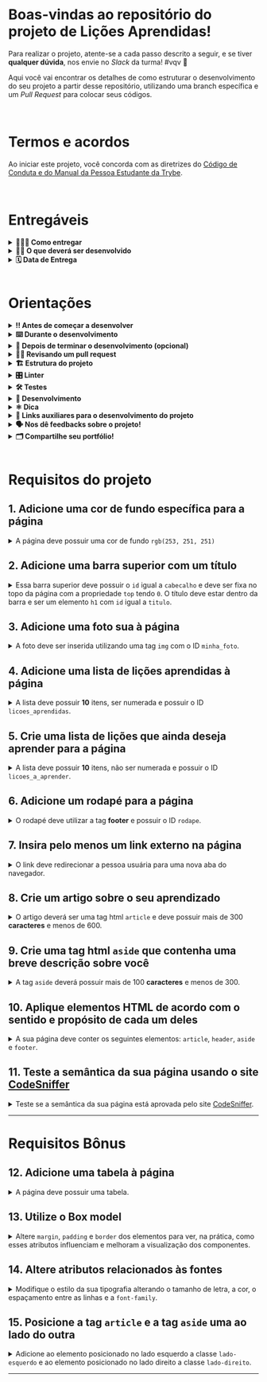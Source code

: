 # Boas-vindas ao repositório do projeto de Lições Aprendidas!

Para realizar o projeto, atente-se a cada passo descrito a seguir, e se tiver **qualquer dúvida**, nos envie no _Slack_ da turma! #vqv 🚀

Aqui você vai encontrar os detalhes de como estruturar o desenvolvimento do seu projeto a partir desse repositório, utilizando uma branch específica e um _Pull Request_ para colocar seus códigos.

<br />

# Termos e acordos

Ao iniciar este projeto, você concorda com as diretrizes do [Código de Conduta e do Manual da Pessoa Estudante da Trybe](https://app.betrybe.com/learn/student-manual/codigo-de-conduta-da-pessoa-estudante).

<br />

# Entregáveis

<details>
<summary><strong>🤷🏽‍♀️ Como entregar</strong></summary><br />

Para entregar o seu projeto você deverá criar um _Pull Request_ neste repositório.

Lembre-se que você pode consultar nosso conteúdo sobre [Git & GitHub](https://app.betrybe.com/learn/course/5e938f69-6e32-43b3-9685-c936530fd326/module/fc998c60-386e-46bc-83ca-4269beb17e17/section/fe827a71-3222-4b4d-a66f-ed98e09961af/day/1a530297-e176-4c79-8ed9-291ae2950540/lesson/2b2edce7-9c49-4907-92a2-aa571f823b79) e nosso [Blog - Git & GitHub](https://blog.betrybe.com/tecnologia/git-e-github/) sempre que precisar!

</details>
  
<details>
<summary><strong>🧑‍💻 O que deverá ser desenvolvido</strong></summary><br />

Você vai desenvolver um site que contenha uma série de informações sobre o que você aprendeu aqui na Trybe ao longo das últimas duas seções. O seu site deverá estar com elementos posicionados e estilizados e, além disso, deverá conter semântica apropriada para que seja acessível e melhor ranqueado.

💡Veja no exemplo a seguir como pode ser a aparência do projeto depois de pronto. Lembre-se de que você pode ~~e deve~~ ir além para deixar o projeto com a sua cara e impressionar todas as pessoas!

![exemplo](./exemplo.png)

<br />

</details>
  
<details>
<summary><strong>🗓 Data de Entrega</strong></summary><br />

- Este projeto é individual

- Será `X` dia de projeto.

- Data para entrega final do projeto: `DD/MM/YYYY - 14:00h`.

</details>

<br />

# Orientações
  
<details>
<summary><strong>‼ Antes de começar a desenvolver</strong></summary><br />

1. Clone o repositório

- Use o comando: `git clone git@github.com:tryber/sd-0x-project-lessons-learned.git`
- Entre na pasta do repositório que você acabou de clonar:
  - `cd sd-0x-project-lessons-learned`

2. Instale as dependências e inicialize o projeto

- Instale as dependências:
  - `npm install`

3. Crie uma branch a partir da branch `main`

- Verifique que você está na branch `main`
  - Exemplo: `git branch`
- Se você não estiver, mude para a branch `main`
  - Exemplo: `git checkout main`
- Agora crie uma branch à qual você vai submeter os `commits` do seu projeto:
  - Você deve criar uma branch no seguinte formato: `nome-sobrenome-nome-do-projeto`;
  - Exemplo: `git checkout -b maria-soares-lessons-learned`

4. Crie na raiz do projeto os arquivos que você precisará desenvolver:

- Verifique que você está na raiz do projeto:
  - Exemplo: `pwd` -> o retorno vai ser algo tipo _/Users/maria/code/**sd-0x-project-lessons-learned**_
- Crie os arquivos index.html e style.css:
  - Exemplo: `touch index.html style.css`

5. Adicione as mudanças ao _stage_ do Git e faça um `commit`

- Verifique que as mudanças ainda não estão no _stage_:
  - Exemplo: `git status` (devem aparecer listados os novos arquivos em vermelho)
- Adicione o novo arquivo ao _stage_ do Git:
  - Exemplo:
    - `git add .` (adicionando todas as mudanças - _que estavam em vermelho_ - ao stage do Git)
    - `git status` (devem aparecer listados os arquivos em verde)
- Faça o `commit` inicial:
  - Exemplo:
    - `git commit -m 'iniciando o projeto. VAMOS COM TUDO :rocket:'` (fazendo o primeiro commit)
    - `git status` (deve aparecer uma mensagem tipo _nothing to commit_ )

6. Adicione a sua branch com o novo `commit` ao repositório remoto

- Usando o exemplo anterior: `git push -u origin maria-soares-lessons-learned`

7. Crie um novo `Pull Request` _(PR)_

- Vá até a página de _Pull Requests_ do [repositório no GitHub](https://github.com/tryber/sd-0x-project-lessons-learned/pulls)
- Clique no botão verde _"New pull request"_
- Clique na caixa de seleção _"Compare"_ e escolha a sua branch **com atenção** - Coloque um título para o seu _Pull Request_
  - Exemplo: _"Cria tela de busca"_
- Clique no botão verde _"Create pull request"_

- Adicione uma descrição para o _Pull Request_, um título nítido que o identifique, e clique no botão verde _"Create pull request"_

 <img width="1335" alt="Exemplo de pull request" src="https://user-images.githubusercontent.com/42356399/166255109-b95e6eb4-2503-45e5-8fb3-cf7caa0436e5.png">

- Volte até a [página de _Pull Requests_ do repositório](https://github.com/tryber/sd-0x-project-lessons-learned/pulls) e confira que o seu _Pull Request_ está criado

</details>
<details>
<summary><strong>⌨️ Durante o desenvolvimento</strong></summary><br />

- Faça `commits` das alterações que você fizer no código regularmente pois assim você garante visibilidade para o time da Trybe e treina essa prática para o mercado de trabalho :) ;
- Lembre-se de sempre após um (ou alguns) `commits` atualizar o repositório remoto;
- Os comandos que você utilizará com mais frequência são:

1. `git status` _(para verificar o que está em vermelho - fora do stage - e o que está em verde - no stage)_;

2. `git add` _(para adicionar arquivos ao stage do Git)_;

3. `git commit` _(para criar um commit com os arquivos que estão no stage do Git)_;

4. `git push -u origin nome-da-branch` _(para enviar o commit para o repositório remoto na primeira vez que fizer o `push` de uma nova branch)_;

5. `git push` _(para enviar o commit para o repositório remoto após o passo anterior)_.

</details>
  
<details>
<summary><strong>🤝 Depois de terminar o desenvolvimento (opcional)</strong></summary><br />

Para sinalizar que o seu projeto está pronto para o _'Code Review'_ dos seus colegas, faça o seguinte:

- Vá até a página **DO SEU** _Pull Request_, adicione a label de _'code-review'_ e marque seus colegas:
  - No menu à direita, clique no _link_ **'Labels'** e escolha a _label_ **code-review**;
  - No menu à direita, clique no _link_ **'Assignees'** e escolha **o seu usuário**;
  - No menu à direita, clique no _link_ **'Reviewers'** e digite `students`, selecione o time `tryber/students-sd-0x`.

Caso tenha alguma dúvida, [aqui tem um video explicativo](https://vimeo.com/362189205).

</details>
  
<details>
<summary><strong>🕵🏿 Revisando um pull request</strong></summary><br />

Use o conteúdo sobre [Code Review](https://app.betrybe.com/learn/course/5e938f69-6e32-43b3-9685-c936530fd326/module/f04cdb21-382e-4588-8950-3b1a29afd2dd/section/b3af2f05-08e5-4b4a-9667-6f5f729c351d/lesson/36268865-fc46-40c7-92bf-cbded9af9006) para te ajudar a revisar os _Pull Requests_.

</details>

<details>
<summary><strong>🏗  Estrutura do projeto</strong></summary>

Após clonar o projeto, você deverá criar os arquivos **index.html** e **style.css** que conterão o seu código HTML e CSS, respectivamente. Observe que os seus arquivos **devem** possuir esses nomes para que o seu projeto seja testado corretamente pelo avaliador automático.

Você é livre para adicionar outros arquivos se julgar necessário. Qualquer dúvida, poste no _Slack_.

</details>
  
<details>
<summary><strong>🎛 Linter</strong></summary><br />

Para garantir a qualidade do código, vamos utilizar neste projeto o linter `StyleLint`.
Assim o código estará alinhado com as boas práticas de desenvolvimento, sendo mais legível
e de fácil manutenção! Para rodá-lo localmente no projeto, execute o comando abaixo:

```bash
npm run lint:styles
```

O comando `npm run lint:styles` avalia se os arquivos com a extensão `CSS` estão no padrão correto.

⚠ **NESTE PROJETO O STYLELINT NÃO SERÁ AVALIADO. VOCÊ PODE RODAR OS TESTES LOCALMENTE E FAZER AS CORREÇÕES SE DESEJAR!** ⚠

</details>
  
<details>
<summary><strong>🛠 Testes</strong></summary><br />

Lembre-se de que sua página deverá conter semântica adequada e para isso verifique se a sua página está aprovada no [CodeSniffer](https://squizlabs.github.io/HTML_CodeSniffer/).

Todos os requisitos do projeto serão testados **automaticamente** por meio do `Cypress`.

## Cypress

O Cypress é uma ferramenta de teste de front-end desenvolvida para a web.

Antes de utilizá-lo, certifique-se de ter executado o comando `npm install` dentro do projeto.

Você pode rodar o cypress localmente para verificar se seus requisitos estão passando, para isso execute o um dos seguintes comandos:

Para executar os testes e vê-los rodando em uma janela de navegador:

```bash
npm run cypress:open
```

Após executar o comando acima, será aberta uma janela de navegador e então basta clicar no nome do arquivo de teste que quiser executar (project.spec.js).

Você também pode assistir a [este](https://vimeo.com/539240375/a116a166b9) vídeo 😉🎙

## Observações técnicas

Alguns requisitos devem seguir um padrão pré-estabelecido para que os testes automáticos funcionem corretamente, leia-os atentamente e siga à risca o que for pedido. Em particular, **atente-se para os nomes de _ids_ que alguns elementos do seu projeto devem possuir**.

- Os requisitos do seu projeto são avaliados automaticamente, sendo utilizada a resolução de tela de `1366 x 768` (1366 pixels de largura por 768 pixels de altura).

- ⚠️ Logo, recomenda-se desenvolver seu projeto usando a mesma resolução, via instalação [deste plugin](https://chrome.google.com/webstore/detail/window-resizer/kkelicaakdanhinjdeammmilcgefonfh?hl=en) do `Chrome` para facilitar a configuração da resolução.

- Atente-se para o tamanho das imagens que você utilizará neste projeto. **Não utilize imagens com um tamanho maior que _500Kb_.**

- ⚠️ Utilize uma ferramenta [como esta](https://picresize.com/pt) para redimensionar as imagens.

- Caso a avaliação falhe com alguma mensagem de erro parecida com `[409:0326/130838.878602:FATAL:memory.cc(22)] Out of memory. size=4194304`, provavelmente as imagens que você está utilizando estão muito grandes. Tente redimensioná-las para um tamanho menor.

- Para verificar se a sua avaliação foi computada com sucesso, você pode verificar os **detalhes da execução do avaliador**.

- Na página do seu _Pull Request_, acima do "botão de merge", procure por _**"Evaluator job"**_ e clique no link _**"Details"**_;
<img width="600" alt="evaluator-job" src="https://user-images.githubusercontent.com/42356399/166258020-e9f1d3c2-9530-4194-91be-c3983427d5f6.png">

- Na página que se abrirá, procure pela linha _**"Run Cypress Evaluator"**_ e clique nela;

<img width="600" alt="topico-run-cypress" src="https://user-images.githubusercontent.com/42356399/166258198-fca19bf0-64ac-4d82-ab81-e2860d255c76.png">
  
 - Desça a página até encontrar a mensagem _**"(Run Starting)"**_;
<img width="600" alt="Captura de Tela 2022-05-02 às 12 09 59" src="https://user-images.githubusercontent.com/42356399/166258577-23beeb14-bfcc-4e81-95a7-11cdcfda0d0b.png">

- Caso tenha dúvidas, consulte [este vídeo](https://vimeo.com/420861252);

- Você tem liberdade para adicionar novos comportamentos ao seu projeto, seja na forma de aperfeiçoamentos em requisitos propostos ou novas funcionalidades, **desde que tais comportamentos adicionais não conflitem com os requisitos propostos**.

- Você pode fazer mais do que for pedido, mas nunca menos.

- **Nada além do que for pedido nos requisitos será avaliado**. _Esta é uma oportunidade de você exercitar a sua criatividade e experimentar com os conhecimentos adquiridos._

⚠️ **O avaliador automático não necessariamente avalia seu projeto na ordem em que os requisitos aparecem no readme. Isso acontece para deixar o processo de avaliação mais rápido. Então, não se assuste se isso acontecer, ok?**

</details>
  
<details>
<summary><strong>🏪 Desenvolvimento </strong></summary><br />

Você deve desenvolver uma página HTML estilizada com CSS.

Através desta aplicação, será possível realizar a construção de código HTML, posicionamento e estilização CSS.

</details>
  
<details>
<summary><strong>⚛️ Dica</strong></summary><br />

- O que você acha de, após o término do projeto e com as novas habilidades de HTML e CSS adquiridas, refatorar seu portfolio e atualizar no GitHub Pages?

- Consulte a documentação do GitHub sobre como hospedar páginas em HTML no GitHub Pages [aqui](https://docs.github.com/pt/pages/getting-started-with-github-pages/creating-a-github-pages-site).

</details>

<details>
<summary><strong>🔗 Links auxiliares para o desenvolvimento do projeto</strong></summary><br />

- Lembrem-se de que como pessoas desenvolvedoras devemos fazer pesquisas e garimpar resultados para auxiliar no entendimento de um assunto. Assim, para solucionar os requisitos do projeto é inevitável e estimulado que pesquisas sejam feitas nas mais variadas fontes (course, vídeos do course, google, youtube, etc) sempre tomando cuidado para utilizar fontes "confiáveis" nas pesquisas da Internet, como por exemplo:
  - [Javascript.com](http://javascript.com/)
  - [W3Schools](https://www.w3schools.com/js/default.asp)
  - [MDN](https://developer.mozilla.org/pt-BR/docs/Web/JavaScript)
  - [StackOverflow](https://pt.stackoverflow.com/questions/tagged/javascript)

</details>
  
<details>
<summary><strong>🗣 Nos dê feedbacks sobre o projeto!</strong></summary><br />

Ao finalizar e submeter o projeto, não se esqueça de avaliar sua experiência preenchendo o formulário.
**Leva menos de 3 minutos!**

[Formulário de avaliação do projeto](https://be-trybe.typeform.com/to/ZTeR4IbH)

</details>
  
<details>
<summary><strong>🗂 Compartilhe seu portfólio!</strong></summary><br />

Você sabia que o LinkedIn é a principal rede social profissional e compartilhar o seu aprendizado lá é muito importante para quem deseja construir uma carreira de sucesso? Compartilhe esse projeto no seu LinkedIn, marque o perfil da Trybe (@trybe) e mostre para a sua rede toda a sua evolução.

</details>

<br />
  
# Requisitos do projeto

## 1. Adicione uma cor de fundo específica para a página

<details>

<summary>A página deve possuir uma cor de fundo <code>rgb(253, 251, 251)</code>
</summary><br/>

**O que será testado:**

- A página deve possuir cor de fundo: `rgb(253, 251, 251)`.

</details>

## 2. Adicione uma barra superior com um título

<details>

<summary>Essa barra superior deve possuir o <code>id</code> igual a <code>cabecalho</code> e deve ser fixa no topo da página com a propriedade <code>top</code> tendo <code>0</code>. O título deve estar dentro da barra e ser um elemento <code>h1</code> com <code>id</code> igual a <code>titulo</code>.
</summary><br/>

**De olho na dica 👀:** Para saber mais sobre posicionamento de elementos no CSS, consulte a documentação [aqui](https://www.w3schools.com/css/css_positioning.asp);<br/>

**O que será testado:**

- A barra deve possuir o ID `cabecalho`;
- A barra superior deve ser fixa no topo da página;
- A barra deve ter a propriedade `top` tendo o valor `0`;
- O título deve estar dentro da barra e possuir o ID `titulo`, além de ser uma tag `h1`.

</details>

## 3. Adicione uma foto sua à página

<details>

<summary>A foto deve ser inserida utilizando uma tag <code>img</code> com o ID <code>minha_foto</code>.
</summary><br/>

**O que será testado:**

- A foto deve ser uma tag `img` e possuir o ID `minha_foto`.

</details>

## 4. Adicione uma lista de lições aprendidas à página

<details>

<summary>A lista deve possuir <strong>10</strong> itens, ser numerada e possuir o ID <code>licoes_aprendidas</code>.
</summary><br/>

**O que será testado:**

- A lista deve ser numerada;

- A lista deve possuir o ID `licoes_aprendidas`;

- A lista deve possuir 10 itens.

</details>

## 5. Crie uma lista de lições que ainda deseja aprender para a página

<details>

<summary>A lista deve possuir <strong>10</strong> itens, não ser numerada e possuir o ID <code>licoes_a_aprender</code>.
</summary><br/>

**O que será testado:**

- A lista não deve ser numerada;
  
- A lista deve possuir o ID `licoes_a_aprender`;

- A lista deve possuir 10 itens.

</details>

## 6. Adicione um rodapé para a página

<details>

<summary>O rodapé deve utilizar a tag <strong>footer</strong> e possuir o ID <code>rodape</code>.
</summary><br/>

**O que será testado:**

- O rodapé deve possuir a tag `footer`;

- O rodapé deve possuir o ID `rodape`.

</details>

## 7. Insira pelo menos um link externo na página

<details>

<summary>O link deve redirecionar a pessoa usuária para uma nova aba do navegador.
</summary><br/>

**De olho na dica 👀:** Leia mais sobre redirecionamento de aba [aqui](https://www.horadecodar.com.br/2019/11/21/como-fazer-para-o-link-abrir-em-nova-aba-tag-a-do-html/)

**O que será testado:**

- O link deve ser aberto em nova aba no navegador.

</details>

## 8. Crie um artigo sobre o seu aprendizado

<details>

<summary>O artigo deverá ser uma tag html <code>article</code> e deve possuir mais de 300 <strong>caracteres</strong> e menos de 600.
</summary><br/>

**O que será testado:**

- O artigo deve possuir a tag `article`;
- O artigo deve ter mais de 300 caracteres e menos de 600.

</details>

## 9. Crie uma tag html `aside` que contenha uma breve descrição sobre você

<details>

<summary>A tag <code>aside</code> deverá possuir mais de 100 <strong>caracteres</strong> e menos de 300.
</summary><br/>

Lembre-se que tudo dentro da tag `aside` será contabilizado como caractere.

**O que será testado:**

- A tag `aside` deve ser utilizada;
- A sua descrição deve ter mais que 100 caracteres e menos que 300.


</details>

## 10. Aplique elementos HTML de acordo com o sentido e propósito de cada um deles

<details>

<summary>A sua página deve conter os seguintes elementos: <code>article</code>, <code>header</code>, <code>aside</code> e <code>footer</code>.
</summary><br/>

**O que será testado:**

- A página deve possuir um elemento `article`;
- A página deve possuir um elemento `header`;
- A página deve possuir um elemento `aside`;
- A página deve possuir um elemento `footer`.

</details>

## 11. Teste a semântica da sua página usando o site [CodeSniffer](https://squizlabs.github.io/HTML_CodeSniffer/)

<details>

<summary>Teste se a semântica da sua página está aprovada pelo site <a href="https://squizlabs.github.io/HTML_CodeSniffer/">CodeSniffer</a>.
</summary><br/>

**O que será testado:**

- A sua página deve passar com `0 errors` na verificação de semântica do site [CodeSniffer](https://squizlabs.github.io/HTML_CodeSniffer/).

</details>

---
 
# Requisitos Bônus

## 12. Adicione uma tabela à página

<details>

<summary>A página deve possuir uma tabela.
</summary><br/>

**De olho na dica 👀:** Você pode ler mais sobre tabelas no HTML [aqui](https://www.w3schools.com/html/html_tables.asp).

**O que será testado:**

- A página deve possuir um elemento `<table>`.

</details>

## 13. Utilize o Box model

<details>

<summary>Altere <code>margin</code>, <code>padding</code> e <code>border</code> dos elementos para ver, na prática, como esses atributos influenciam e melhoram a visualização dos componentes.
</summary><br/>

**O que será testado:**

- Algum elemento deve ter o atributo `margin` modificado;
- Algum elemento deve ter o atributo `padding` modificado;
- Algum elemento deve ter o atributo `border` modificado.

</details>

## 14. Altere atributos relacionados às fontes

<details>

<summary>Modifique o estilo da sua tipografia alterando o tamanho de letra, a cor, o espaçamento entre as linhas e a <code>font-family</code>.
</summary><br/>

**O que será testado:**

- O estilo da tipografia deve ter o tamanho da letra alterado;
- O estilo da tipografia deve ter a cor da letra alterada;
- O estilo da tipografia deve ter o espaçamento entre as linhas alterado;
- O estilo da tipografia deve ter o atributo `font-family`.

</details>

## 15. Posicione a tag `article` e a tag `aside` uma ao lado do outra

<details>

<summary>Adicione ao elemento posicionado no lado esquerdo a classe <code>lado-esquerdo</code> e ao elemento posicionado no lado direito a classe <code>lado-direito</code>.
</summary><br/>

**O que será testado:**

- O elemento posicionado à esquerda deve utilizar a classe `lado-esquerdo`;
- O elemento posicionado à direita deve utilizar a classe `lado-direito`;
- Os elementos com as classes `lado-direito` e `lado-esquerdo` estão posicionados corretamente.

</details>

---
